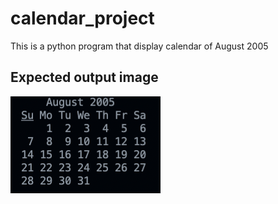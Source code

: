 # calendar_project
This is a python program that display calendar of August 2005

## Expected output image
![AUGUST, 2005](aug_2005.jpy.png)